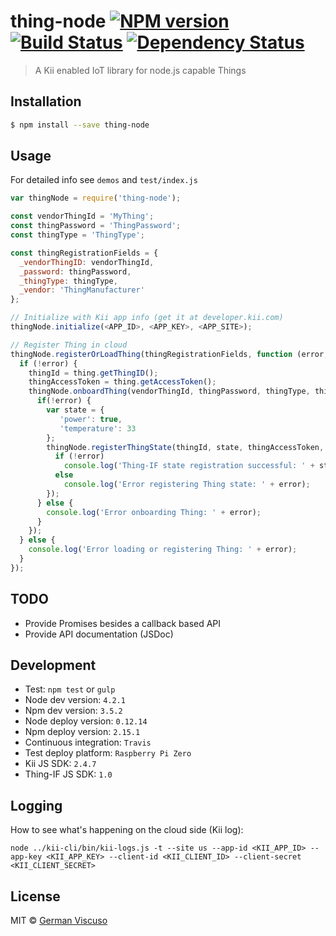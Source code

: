 # thing-node [![NPM version][npm-image]][npm-url] [![Build Status][travis-image]][travis-url] [![Dependency Status][daviddm-image]][daviddm-url]
> A Kii enabled IoT library for node.js capable Things

## Installation

```sh
$ npm install --save thing-node
```

## Usage
For detailed info see ```demos``` and ```test/index.js```
```js
var thingNode = require('thing-node');

const vendorThingId = 'MyThing';
const thingPassword = 'ThingPassword';
const thingType = 'ThingType';

const thingRegistrationFields = {
  _vendorThingID: vendorThingId,
  _password: thingPassword,
  _thingType: thingType,
  _vendor: 'ThingManufacturer'
};

// Initialize with Kii app info (get it at developer.kii.com)
thingNode.initialize(<APP_ID>, <APP_KEY>, <APP_SITE>);

// Register Thing in cloud
thingNode.registerOrLoadThing(thingRegistrationFields, function (error, thing) {
  if (!error) {
    thingId = thing.getThingID();
    thingAccessToken = thing.getAccessToken();
    thingNode.onboardThing(vendorThingId, thingPassword, thingType, thingAccessToken, function (error, onboardInfo) {
      if(!error) {
        var state = {
           'power': true,
           'temperature': 33
        };
        thingNode.registerThingState(thingId, state, thingAccessToken, function (error, stateRegInfo) {
          if (!error)
            console.log('Thing-IF state registration successful: ' + stateRegInfo);
          else
            console.log('Error registering Thing state: ' + error);
        });
      } else {
        console.log('Error onboarding Thing: ' + error);
      }
    });
  } else {
    console.log('Error loading or registering Thing: ' + error);
  }
});
```

## TODO

- Provide Promises besides a callback based API
- Provide API documentation (JSDoc)

## Development

- Test: ```npm test``` or ```gulp```
- Node dev version: ```4.2.1```
- Npm dev version:  ```3.5.2```
- Node deploy version: ```0.12.14```
- Npm deploy version: ```2.15.1```
- Continuous integration: ```Travis```
- Test deploy platform: ```Raspberry Pi Zero```
- Kii JS SDK: ```2.4.7```
- Thing-IF JS SDK: ```1.0```

## Logging

How to see what's happening on the cloud side (Kii log):
```
node ../kii-cli/bin/kii-logs.js -t --site us --app-id <KII_APP_ID> --app-key <KII_APP_KEY> --client-id <KII_CLIENT_ID> --client-secret <KII_CLIENT_SECRET>
```

## License

MIT © [German Viscuso](https://github.com/germanviscuso)

[npm-image]: https://badge.fury.io/js/thing-node.svg
[npm-url]: https://npmjs.org/package/thing-node
[travis-image]: https://travis-ci.org/germanviscuso/thing-node.svg?branch=master
[travis-url]: https://travis-ci.org/germanviscuso/thing-node
[daviddm-image]: https://david-dm.org/germanviscuso/thing-node.svg?theme=shields.io
[daviddm-url]: https://david-dm.org/germanviscuso/thing-node
